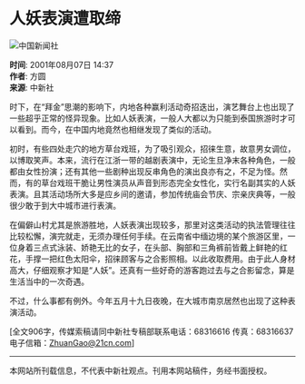 # 人妖表演遭取缔

![中国新闻社](http://www.chinanews.com/images/logo2.gif)

**时间**: 2001年08月07日 14:37  
**作者**: 方圆  
**来源**: 中新社  

时下，在“拜金”思潮的影响下，内地各种赢利活动奇招迭出，演艺舞台上也出现了一些超乎正常的怪异现象。比如人妖表演，一般人大都以为只能到泰国旅游时才可以看到。而今，在中国内地竟然也相继发现了类似的活动。

初时，有些四处走穴的地方草台戏班，为了吸引观众，招徕生意，故意男女调位，以博取笑声。本来，流行在江浙一带的越剧表演中，无论生旦净末各种角色，一般都由女性扮演；还有其他一些剧种出现反串角色的演出良亦有之，不足为怪。然而，有的草台戏班干脆让男性演员从声音到形态完全女性化，实行名副其实的人妖表演。且其活动场所大多是应乡间的邀请，参加传统庙会节庆、宗亲庆典等，一般很少敢于到大中城市进行表演。

在偏僻山村尤其是旅游胜地，人妖表演出现较多，那里对这类活动的执法管理往往比较松懈，演完就走，无须办理任何手续。在云南省中缅边境的某个旅游区里，一位身着三点式泳装、娇艳无比的女子，在头部、胸部和三角裤前皆戴上鲜艳的红花，手撑一把红色太阳伞，招徕顾客与之合影照相。以此收取费用。由于此人身材高大，仔细观察才知是“人妖”。还真有一些好奇的游客跑过去与之合影留念，算是生活当中的一次奇遇。

不过，什么事都有例外。今年五月十九日夜晚，在大城市南京居然也出现了这种表演活动。

[全文906字，传媒索稿请同中新社专稿部联系电话：68316616 传真：68316637 电子信箱：ZhuanGao@21cn.com]  

---

本网站所刊载信息，不代表中新社观点。刊用本网站稿件，务经书面授权。